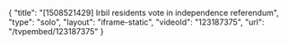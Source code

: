 {
    "title": "[1508521429] Irbil residents vote in independence referendum",
    "type": "solo",
    "layout": "iframe-static",
    "videoId": "123187375",
    "url": "\/tvpembed\/123187375"
}